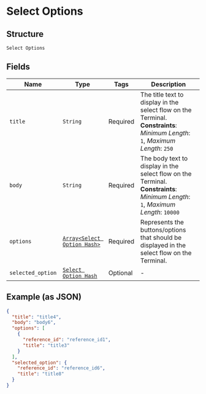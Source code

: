 
# Select Options

## Structure

`Select Options`

## Fields

| Name | Type | Tags | Description |
|  --- | --- | --- | --- |
| `title` | `String` | Required | The title text to display in the select flow on the Terminal.<br>**Constraints**: *Minimum Length*: `1`, *Maximum Length*: `250` |
| `body` | `String` | Required | The body text to display in the select flow on the Terminal.<br>**Constraints**: *Minimum Length*: `1`, *Maximum Length*: `10000` |
| `options` | [`Array<Select Option Hash>`](../../doc/models/select-option.md) | Required | Represents the buttons/options that should be displayed in the select flow on the Terminal. |
| `selected_option` | [`Select Option Hash`](../../doc/models/select-option.md) | Optional | - |

## Example (as JSON)

```json
{
  "title": "title4",
  "body": "body6",
  "options": [
    {
      "reference_id": "reference_id1",
      "title": "title3"
    }
  ],
  "selected_option": {
    "reference_id": "reference_id6",
    "title": "title8"
  }
}
```

